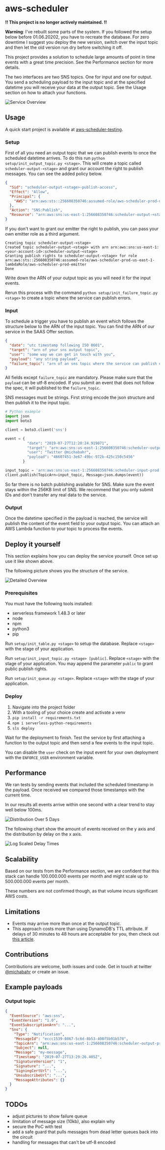 # aws-scheduler

**!! This project is no longer actively maintained. !!**

**Warning**: I've rebuilt some parts of the system. If you followed the setup below before 01.06.20202, you have to recreate the database. For zero downtime I suggest you deploy the new version, switch over the input topic and then let the old version run dry before switching it off.

This project provides a solution to schedule large amounts of point in time events with a great time precision. See the Performance section for more details.

The two interfaces are two SNS topics. One for input and one for output. You send a scheduling payload to the input topic and at the specified datetime you will receive your data at the output topic. See the Usage section on how to attach your functions.

![Service Overview](https://github.com/bahrmichael/aws-scheduler/raw/master/pictures/overview.png)

## Usage

A quick start project is available at [aws-scheduler-testing](https://github.com/bahrmichael/aws-scheduler-testing).

### Setup
First of all you need an output topic that we can publish events to once the scheduled datetime arrives. To do this run `python setup/init_output_topic.py <stage>`. This will create a topic called `scheduler-output-<stage>` and grant our account the right to publish messages. You can see the added policy below.

```json
{
  "Sid": "scheduler-output-<stage>-publish-access",
  "Effect": "Allow",
  "Principal": {
    "AWS": "arn:aws:sts::256608350746:assumed-role/aws-scheduler-prod-us-east-1-lambdaRole/aws-scheduler-prod-emitter"
  },
  "Action": "SNS:Publish",
  "Resource": "arn:aws:sns:us-east-1:256608350746:scheduler-output-<stage>"
}
``` 

If you don't want to grant our emitter the right to publish, you can pass your own emitter role as a third argument.

```
Creating topic scheduler-output-<stage>
Created topic scheduler-output-<stage> with arn arn:aws:sns:us-east-1:<your-account-id>:scheduler-output-<stage>
Granting publish rights to scheduler-output-<stage> for role arn:aws:sts::256608350746:assumed-role/aws-scheduler-prod-us-east-1-lambdaRole/aws-scheduler-prod-emitter
Done
```

Write down the ARN of your output topic as you will need it for the input events.

Rerun this process with the command `python setup/init_failure_topic.py <stage>` to create a topic where the service can publish errors.

### Input
To schedule a trigger you have to publish an event which follows the structure below to the ARN of the input topic. You can find the ARN of our service in the SAAS Offer section.

```json
{
  "date": "utc timestamp following ISO 8601",
  "target": "arn of your sns output topic",
  "user": "some way we can get in touch with you",
  "payload": "any string payload",
  "failure_topic": "arn of an sns topic where the service can publish errors"
}
```

All fields except `failure_topic` are mandatory. Please make sure that the `payload` can be utf-8 encoded. If you submit an event that does not follow the spec, it will published to the `failure_topic`.

SNS messages must be strings. First string encode the json structure and then publish it to the input topic.

```python
# Python example
import json
import boto3

client = boto3.client('sns')

event = {
          "date": "2019-07-27T12:20:24.919071",
          "target": "arn:aws:sns:us-east-1:256608350746:scheduler-output-prod",
          "user": "Twitter @michabahr",
          "payload": "46607451-3e67-49bc-972b-425c150c5456"
        }

input_topic = 'arn:aws:sns:us-east-1:256608350746:scheduler-input-prod'
client.publish(TopicArn=input_topic, Message=json.dumps(event))
```

So far there is no batch publishing available for SNS. Make sure the event stays within the 256KB limit of SNS. We recommend that you only submit IDs and don't transfer any real data to the service.

### Output
Once the datetime specified in the payload is reached, the service will publish the content of the event field to your output topic. You can attach an AWS Lambda function to your topic to process the events. 

## Deploy it yourself
This section explains how you can deploy the service yourself. Once set up use it like shown above.

The following picture shows you the structure of the service.

![Detailed Overview](https://github.com/bahrmichael/aws-scheduler/raw/master/pictures/detailed.png)

### Prerequisites
You must have the following tools installed:
- serverless framework 1.48.3 or later
- node
- npm
- python3
- pip

Run `setup/init_table.py <stage>` to setup the database. Replace `<stage>` with the stage of your application.

Run `setup/init_input_topic.py <stage> [public]`. Replace `<stage>` with the stage of your application. You may append the parameter `public` to grant public publish rights.

Run `setup/init_queue.py <stage>`. Replace `<stage>` with the stage of your application.

### Deploy
1. Navigate into the project folder
2. With a tooling of your choice create and activate a venv
3. `pip install -r requirements.txt`
4. `npm i serverless-python-requirements`
5. `sls deploy`

Wait for the deployment to finish. Test the service by first attaching a function to the output topic and then send a few events to the input topic.

You can disable the `user` check on the input event for your own deployment with the `ENFORCE_USER` environment variable.
 
## Performance
We ran tests by sending events that included the scheduled timestamp in the payload. Once received we compared those timestamps with the current time.

In our results all events arrive within one second with a clear trend to stay well below 100ms.

![Distribution Over 5 Days](https://miro.medium.com/max/640/1*4LGtbE8CRYRwuqTNkjHiHQ.png)

The following chart show the amount of events received on the y axis and the distribution by delay on the x axis.

![Log Scaled Delay Times](https://miro.medium.com/max/640/1*LNkXRQ4Oaskb_DoDGpKJSg.png)

## Scalability

Based on our tests from the Performance section, we are confident that this stack can handle 100.000.000 events per month and might scale up to 500.000.000 events per month.

These numbers are not confirmed though, as that volume incurs significant AWS costs.

## Limitations
- Events may arrive more than once at the output topic.
- This approach costs more than using DynamoDB's TTL attribute. If delays of 30 minutes to 48 hours are acceptable for you, then check out [this article](https://medium.com/swlh/scheduling-irregular-aws-lambda-executions-through-dynamodb-ttl-attributes-acd397dfbad9). 

## Contributions
Contributions are welcome, both issues and code. Get in touch at twitter [@michabahr](https://twitter.com/michabahr) or create an issue.

## Example payloads

### Output topic
```json
{
  "EventSource": "aws:sns", 
  "EventVersion": "1.0", 
  "EventSubscriptionArn": "...", 
  "Sns": {
    "Type": "Notification", 
    "MessageId": "eccc1539-0867-5c6d-8b53-408f5b91b578", 
    "TopicArn": "arn:aws:sns:us-east-1:256608350746:scheduler-output-prod", 
    "Subject": null, 
    "Message": "my-message", 
    "Timestamp": "2019-07-27T13:29:26.405Z", 
    "SignatureVersion": "1", 
    "Signature": "...", 
    "SigningCertUrl": "...", 
    "UnsubscribeUrl": "...", 
    "MessageAttributes": {}
  }
}
```

## TODOs
- adjust pictures to show failure queue
- limitation of message size (10kb), also explain why
- secure the PoC with test
- add a safe guard that pulls messages from dead letter queues back into the circuit
- handling for messages that can't be utf-8 encoded
